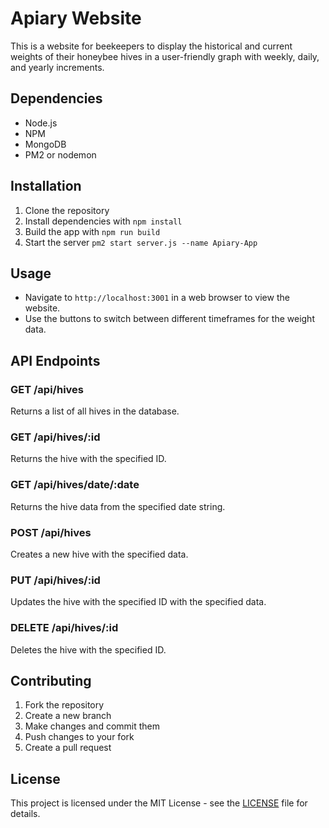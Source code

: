 # Apiary Website

This is a website for beekeepers to display the historical and current weights of their honeybee hives in a user-friendly graph with weekly, daily, and yearly increments.

## Dependencies

- Node.js
- NPM
- MongoDB
- PM2 or nodemon

## Installation

1. Clone the repository
2. Install dependencies with `npm install`
3. Build the app with `npm run build`
4. Start the server `pm2 start server.js --name Apiary-App`

## Usage

- Navigate to `http://localhost:3001` in a web browser to view the website.
- Use the buttons to switch between different timeframes for the weight data.

## API Endpoints

### GET /api/hives

Returns a list of all hives in the database.

### GET /api/hives/:id

Returns the hive with the specified ID.

### GET /api/hives/date/:date

Returns the hive data from the specified date string.

### POST /api/hives

Creates a new hive with the specified data.

### PUT /api/hives/:id

Updates the hive with the specified ID with the specified data.

### DELETE /api/hives/:id

Deletes the hive with the specified ID.

## Contributing

1. Fork the repository
2. Create a new branch
3. Make changes and commit them
4. Push changes to your fork
5. Create a pull request

## License

This project is licensed under the MIT License - see the [LICENSE](LICENSE) file for details.
